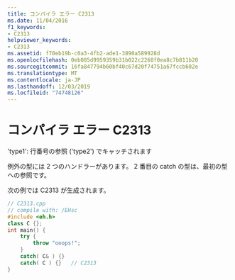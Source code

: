 ```yaml
---
title: コンパイラ エラー C2313
ms.date: 11/04/2016
f1_keywords:
- C2313
helpviewer_keywords:
- C2313
ms.assetid: f70eb19b-c0a3-4fb2-ade1-3890a589928d
ms.openlocfilehash: 0eb085d9959359b31b022c2268f0ea8c7b811b20
ms.sourcegitcommit: 16fa847794b60bf40c67d20f74751a67fccb602e
ms.translationtype: MT
ms.contentlocale: ja-JP
ms.lasthandoff: 12/03/2019
ms.locfileid: "74748126"
---
```

# <a name="compiler-error-c2313"></a>コンパイラ エラー C2313

'type1': 行番号の参照 ('type2') でキャッチされます

例外の型には 2 つのハンドラーがあります。 2 番目の catch の型は、最初の型への参照です。

次の例では C2313 が生成されます。

```cpp
// C2313.cpp
// compile with: /EHsc
#include <eh.h>
class C {};
int main() {
    try {
        throw "ooops!";
    }
    catch( C& ) {}
    catch( C ) {}   // C2313
}
```
